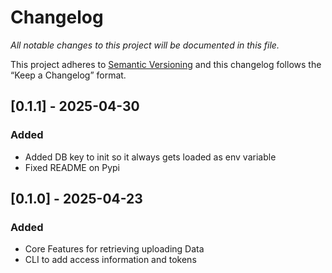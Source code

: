 # Changelog

_All notable changes to this project will be documented in this file._

This project adheres to [Semantic Versioning](https://semver.org/) and this changelog follows the “Keep a Changelog” format.



## [0.1.1] - 2025-04-30

### Added

- Added DB key to init so it always gets loaded as env variable
- Fixed README on Pypi   


## [0.1.0] - 2025-04-23

### Added 

- Core Features for retrieving uploading Data
- CLI to add access information and tokens


